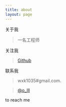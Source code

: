 ```yaml
---
title: about
layout: page
---
```


关于我

> 一名工程师

关注我

> [Github](https://github.com/xuker)

联系我

> wxk1035#gmail.com.


> [@o_lll](https://twitter.com/#!/o_lll)

to reach me
